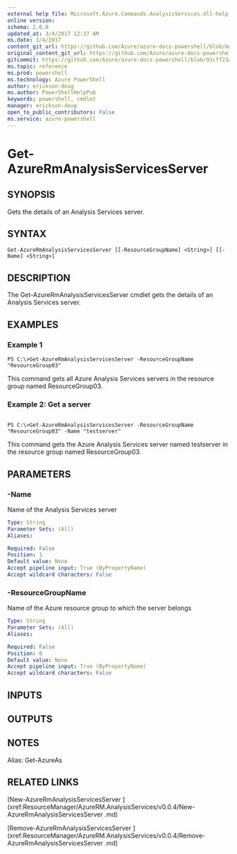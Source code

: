 ```yaml
---
external help file: Microsoft.Azure.Commands.AnalysisServices.dll-help.xml
online version: 
schema: 2.0.0
updated_at: 3/4/2017 12:37 AM
ms.date: 3/4/2017
content_git_url: https://github.com/Azure/azure-docs-powershell/blob/master/azureps-cmdlets-docs/ResourceManager/AzureRM.AnalysisServices/vTrue/Get-AzureRmAnalysisServicesServer.md
original_content_git_url: https://github.com/Azure/azure-docs-powershell/blob/master/azureps-cmdlets-docs/ResourceManager/AzureRM.AnalysisServices/vTrue/Get-AzureRmAnalysisServicesServer.md
gitcommit: https://github.com/Azure/azure-docs-powershell/blob/91cff23a000b99dc60ec82204d789c7ace1d7134/azureps-cmdlets-docs/ResourceManager/AzureRM.AnalysisServices/vTrue/Get-AzureRmAnalysisServicesServer.md
ms.topic: reference
ms.prod: powershell
ms.technology: Azure PowerShell
author: erickson-doug
ms.author: PowerShellHelpPub
keywords: powershell, cmdlet
manager: erickson-doug
open_to_public_contributors: False
ms.service: azure-powershell
---
```


# Get-AzureRmAnalysisServicesServer

## SYNOPSIS
Gets the details of an Analysis Services server.

## SYNTAX

```
Get-AzureRmAnalysisServicesServer [[-ResourceGroupName] <String>] [[-Name] <String>]
```

## DESCRIPTION
The Get-AzureRmAnalysisServicesServer cmdlet gets the details of an Analysis Services server.

## EXAMPLES

### Example 1
```
PS C:\>Get-AzureRmAnalysisServicesServer -ResourceGroupName "ResourceGroup03"
```
This command gets all Azure Analysis Services servers in the resource group named ResourceGroup03.

### Example 2: Get a server
```

PS C:\>Get-AzureRmAnalysisServicesServer -ResourceGroupName "ResourceGroup03" -Name "testserver"
```

This command gets the Azure Analysis Services server named testserver in the resource group named ResourceGroup03.


## PARAMETERS

### -Name
Name of the Analysis Services server

```yaml
Type: String
Parameter Sets: (All)
Aliases: 

Required: False
Position: 1
Default value: None
Accept pipeline input: True (ByPropertyName)
Accept wildcard characters: False
```

### -ResourceGroupName
Name of the Azure resource group to which the server belongs

```yaml
Type: String
Parameter Sets: (All)
Aliases: 

Required: False
Position: 0
Default value: None
Accept pipeline input: True (ByPropertyName)
Accept wildcard characters: False
```

## INPUTS

## OUTPUTS

## NOTES
Alias: Get-AzureAs

## RELATED LINKS

[New-AzureRmAnalysisServicesServer ](xref:ResourceManager/AzureRM.AnalysisServices/v0.0.4/New-AzureRmAnalysisServicesServer .md)

[Remove-AzureRmAnalysisServicesServer ](xref:ResourceManager/AzureRM.AnalysisServices/v0.0.4/Remove-AzureRmAnalysisServicesServer .md)
